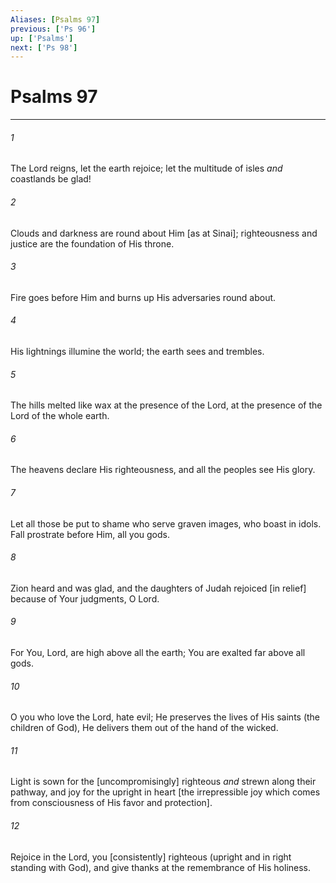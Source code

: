 ```yaml
---
Aliases: [Psalms 97]
previous: ['Ps 96']
up: ['Psalms']
next: ['Ps 98']
---
```

# Psalms 97

***














###### 1 






The Lord reigns, let the earth rejoice; let the multitude of isles _and_ coastlands be glad! 













###### 2 






Clouds and darkness are round about Him [as at Sinai]; righteousness and justice are the foundation of His throne. 













###### 3 






Fire goes before Him and burns up His adversaries round about. 













###### 4 






His lightnings illumine the world; the earth sees and trembles. 













###### 5 






The hills melted like wax at the presence of the Lord, at the presence of the Lord of the whole earth. 













###### 6 






The heavens declare His righteousness, and all the peoples see His glory. 













###### 7 






Let all those be put to shame who serve graven images, who boast in idols. Fall prostrate before Him, all you gods. 













###### 8 






Zion heard and was glad, and the daughters of Judah rejoiced [in relief] because of Your judgments, O Lord. 













###### 9 






For You, Lord, are high above all the earth; You are exalted far above all gods. 













###### 10 






O you who love the Lord, hate evil; He preserves the lives of His saints (the children of God), He delivers them out of the hand of the wicked. 













###### 11 






Light is sown for the [uncompromisingly] righteous _and_ strewn along their pathway, and joy for the upright in heart [the irrepressible joy which comes from consciousness of His favor and protection]. 













###### 12 






Rejoice in the Lord, you [consistently] righteous (upright and in right standing with God), and give thanks at the remembrance of His holiness.
